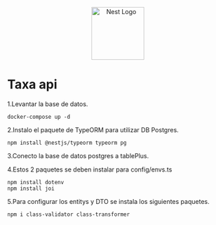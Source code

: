 <p align="center">
  <a href="http://nestjs.com/" target="blank"><img src="https://nestjs.com/img/logo-small.svg" width="120" alt="Nest Logo" /></a>
</p>

# Taxa api 

1.Levantar la base de datos.
```
docker-compose up -d
```
2.Instalo el paquete de TypeORM para utilizar DB Postgres.
```
npm install @nestjs/typeorm typeorm pg
```
3.Conecto la base de datos postgres a tablePlus.

4.Estos 2 paquetes se deben instalar para config/envs.ts 
```
npm install dotenv
npm install joi
```
5.Para configurar los entitys y DTO se instala los siguientes paquetes.
```
npm i class-validator class-transformer 
```

